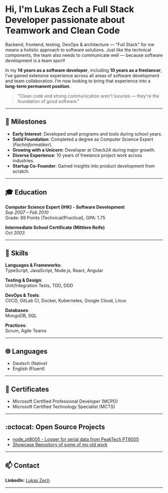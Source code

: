 # Hi, I'm Lukas Zech a Full Stack Developer passionate about **Teamwork** and **Clean Code**

Backend, frontend, testing, DevOps & architecture — "Full Stack" for me means a holistic approach to software solutions. Just like the technical components, the team also needs to communicate well — because software development is a team sport!

In my **14 years as a software developer**, including **10 years as a freelancer**, I’ve gained extensive experience across all areas of software development and team collaboration. I’m now looking to bring that experience into a **long-term permanent position**.


> "Clean code and strong communication aren't luxuries — they're the foundation of good software."

---

## 🚀 Milestones
- **Early Interest**: Developed small programs and tools during school years.
- **Solid Foundation**: Completed a degree as Computer Science Expert (*Fachinformatiker*).
- **Growing with a Unicorn**: Developer at Check24 during major growth.
- **Diverse Experience**: 10 years of freelance project work across industries.
- **Startup Co-Founder**: Gained insights into product development from scratch.

---

## 🎓 Education
**Computer Science Expert (IHK) - Software Development**  
*Sep 2007 – Feb 2010*  
Grade: 89 Points (Technical/Practical), GPA: 1.75

**Intermediate School Certificate (Mittlere Reife)**  
*Oct 2003*

---

## 🧠 Skills
**Languages & Frameworks**:  
TypeScript, JavaScript, Node.js, React, Angular  

**Testing & Design**:  
Unit/Integration Tests, TDD, DDD

**DevOps & Tools**:  
CI/CD, GitLab CI, Docker, Kubernetes, Google Cloud, Linux

**Databases**:  
MongoDB, SQL

**Practices**:  
Scrum, Agile Teams

---

## 🌐 Languages
- Deutsch (Native)
- English (Fluent)

---

## 📜 Certificates
- Microsoft Certified Professional Developer (MCPD)
- Microsoft Certified Technology Specialist (MCTS)
 
---

## :octocat: Open Source Projects
- [node_pt8005 - Logger for serial data from PeakTech PT8005](https://github.com/lukas-zech-software/node_pt8005)
- [Showcase Repository of some of my old work](https://github.com/lukas-zech-software/pwa-ddd-showcase)

---

## 📫 Contact
**LinkedIn**: [Lukas Zech](https://www.linkedin.com/in/lukas-z-046a9b150/)


---


